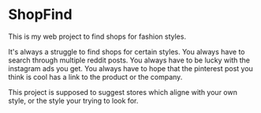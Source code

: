 # ShopFind
This is my web project to find shops for fashion styles.

It's always a struggle to find shops for certain styles. 
You always have to search through multiple reddit posts.
You always have to be lucky with the instagram ads you get.
You always have to hope that the pinterest post you think is cool has a link to the product or the company.

This project is supposed to suggest stores which aligne with your own style, or the style your trying to look for.


